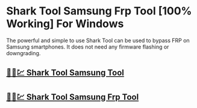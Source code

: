 # Shark Tool Samsung Frp Tool [100% Working] For Windows 



The powerful and simple to use Shark Tool can be used to bypass FRP on Samsung smartphones. It does not need any firmware flashing or downgrading.



## [🚀🎉💹 Shark Tool Samsung Tool](https://tinyurl.com/ycx9cmnc)

## [🚀🎉💹 Shark Tool Samsung Frp Tool](https://tinyurl.com/ycx9cmnc)
